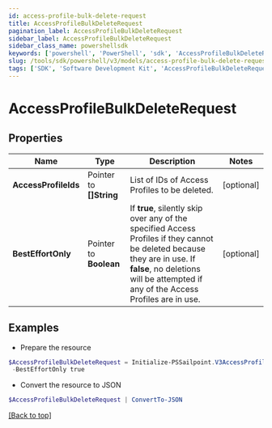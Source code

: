 ```yaml
---
id: access-profile-bulk-delete-request
title: AccessProfileBulkDeleteRequest
pagination_label: AccessProfileBulkDeleteRequest
sidebar_label: AccessProfileBulkDeleteRequest
sidebar_class_name: powershellsdk
keywords: ['powershell', 'PowerShell', 'sdk', 'AccessProfileBulkDeleteRequest'] 
slug: /tools/sdk/powershell/v3/models/access-profile-bulk-delete-request
tags: ['SDK', 'Software Development Kit', 'AccessProfileBulkDeleteRequest']
---
```



# AccessProfileBulkDeleteRequest

## Properties

Name | Type | Description | Notes
------------ | ------------- | ------------- | -------------
**AccessProfileIds** |  Pointer to **[]String** | List of IDs of Access Profiles to be deleted. | [optional] 
**BestEffortOnly** |  Pointer to **Boolean** | If **true**, silently skip over any of the specified Access Profiles if they cannot be deleted because they are in use. If **false**, no deletions will be attempted if any of the Access Profiles are in use. | [optional] 

## Examples

- Prepare the resource
```powershell
$AccessProfileBulkDeleteRequest = Initialize-PSSailpoint.V3AccessProfileBulkDeleteRequest  -AccessProfileIds [2c9180847812e0b1017817051919ecca, 2c9180887812e0b201781e129f151816] `
 -BestEffortOnly true
```

- Convert the resource to JSON
```powershell
$AccessProfileBulkDeleteRequest | ConvertTo-JSON
```


[[Back to top]](#) 

